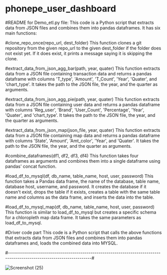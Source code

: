 # phonepe_user_dashboard

#README for Demo_etl.py file:
This code is a Python script that extracts data from JSON files and combines them into pandas dataframes. It has six main functions:

#clone_repo_once(repo_url, dest_folder)
This function clones a git repository from the given repo_url to the given dest_folder if the folder does not exist yet. If it does exist, it prints a message saying it is skipping the clone.

#extract_data_from_json_agg_bar(path, year, quater)
This function extracts data from a JSON file containing transaction data and returns a pandas dataframe with columns 'T_type', 'Amount', 'T_Count', 'Year', 'Quater', and 'chart_type'. It takes the path to the JSON file, the year, and the quarter as arguments.

#extract_data_from_json_agg_pie(path, year, quater)
This function extracts data from a JSON file containing user data and returns a pandas dataframe with columns 'Reg_user', 'Brand', 'User_Count', 'Percentage', 'Year', 'Quater', and 'chart_type'. It takes the path to the JSON file, the year, and the quarter as arguments.

#extract_data_from_json_map(json_file, year, quater)
This function extracts data from a JSON file containing map data and returns a pandas dataframe with columns 'State', 'Amount', 'Amt_color', 'Year', and 'Quater'. It takes the path to the JSON file, the year, and the quarter as arguments.

#combine_dataframes(df1, df2, df3, df4)
This function takes four dataframes as arguments and combines them into a single dataframe using pandas' concat function.


#load_df_to_mysql(df, db_name, table_name, host, user, password)
This function takes a Pandas data frame, the name of the database, table name, database host, username, and password. It creates the database if it doesn't exist, drops the table if it exists, creates a table with the same table name and columns as the data frame, and inserts the data into the table.

#load_df_to_mysql_map(df, db_name, table_name, host, user, password)
This function is similar to load_df_to_mysql but creates a specific schema for a chloropleth map data frame. It takes the same parameters as load_df_to_mysql.

#Driver code part
This code is a Python script that calls the above functions that  extracts data from JSON files and combines them into pandas dataframes and, loads the combined data into MYSQL. 

#-----------------------------------------------------------------------------------------------------------------------#



![Screenshot (25)](https://github.com/S-John-Wesley-Jayakumar/phonepe_user_dashboard/assets/123185385/13d658fe-f2c7-46b4-8e2a-5df23fade83c)


